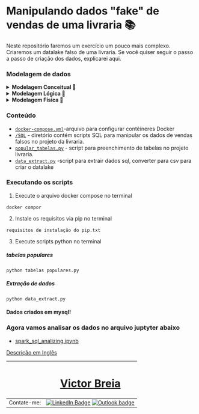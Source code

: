 # Manipulando dados "fake" de vendas de uma livraria 📚

Neste repositório faremos um exercício um pouco mais complexo.
Criaremos um datalake falso de uma livraria.
Se você quiser seguir o passo a passo de criação dos dados, explicarei aqui.

### Modelagem de dados

<details>
  <summary> <b>Modelagem Conceitual 🔎</b></summary>

  ![](doc/modelo-conceitual.png)

  </details>

<details>
<summary> <b>Modelagem Lógica 🔎</b></summary>

![](doc/modelo-logico.png)

  </details>

<details>
<summary> <b>Modelagem Física 🔎</b></summary>

![](doc/modelo-fisico.png)

  </details>


### Conteúdo

- [`docker-compose.yml`](docker-compose.yml)-arquivo para configurar contêineres Docker
- [`/SQL`](/sql) - diretório contém scripts SQL para manipular os dados de vendas falsos no projeto da livraria.
- [`popular_tabelas.py`](popular_tabelas.py) - script para preenchimento de tabelas no projeto livraria.
- [`data_extract.py`](data_extract.py) -script para extrair dados sql, converter para csv para criar o datalake

### Executando os scripts

1. Execute o arquivo docker compose no terminal
```
docker compor
```
2. Instale os requisitos via pip no terminal
```
requisitos de instalação do pip.txt
```
3. Execute scripts python no terminal
 ##### tabelas populares
```
python tabelas populares.py
```
##### Extração de dados
```
python data_extract.py
```
#### Dados criados em mysql!

### Agora vamos analisar os dados no arquivo juptyter abaixo

- [spark_sql_analizing.ipynb](spark_sql_analizing.ipynb)


[Descrição em Inglês](README.md)

| <a  href="https://www.linkedin.com/in/victor-breia/"> <img  style="border-radius: 50%;"  src="https://raw.githubusercontent.com/vbreia/vbreia/main/Sem%20T%C3%ADtulo-2.png" width="100px;"  alt=""/> |<h1> [Victor Breia](https://www.linkedin.com/in/victor-breia/)</a>                                                                      </h1>                                                                                                                                                                                    |
| ----------------------------------------------------------------------------------------------------------------------------------------------------------------------------------------------------------------------------- | ---------------------------------------------------------------------------------------------------------------------------------------------------------------------------------------------------------------------------------------------------------------------------------------------------------------------- |
| Contate-me:                                                                                                                                                                                                                   | [![LinkedIn Badge](https://img.shields.io/badge/linkedin-blue?logo=linkedin&style=for-the-badge&logoColor=white)](https://www.linkedin.com/in/victor-breia/) [![Outlook badge](https://img.shields.io/badge/outlook-blue?logo=microsoftoutlook&style=for-the-badge&logoColor=white)](mailto:victordaschagas@outlook.com) |

